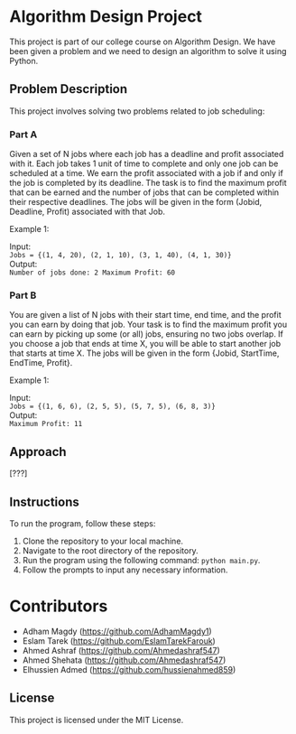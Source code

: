 # Algorithm Design Project
This project is part of our college course on Algorithm Design. We have been given a problem and we need to design an algorithm to solve it using Python.
## Problem Description
This project involves solving two problems related to job scheduling:
### Part A
Given a set of N jobs where each job has a deadline and profit associated with it. Each job takes 1 unit of time to complete and only one job can be scheduled at a time. We earn the profit associated with a job if and only if the job is completed by its deadline. The task is to find the maximum profit that can be earned and the number of jobs that can be completed within their respective deadlines. The jobs will be given in the form (Jobid, Deadline, Profit) associated with that Job.

Example 1:

 Input:  
` Jobs = {(1, 4, 20), (2, 1, 10), (3, 1, 40), (4, 1, 30)} `  
 Output:  
` Number of jobs done: 2
Maximum Profit: 60 `  

### Part B
You are given a list of N jobs with their start time, end time, and the profit you can earn by doing that job. Your task is to find the maximum profit you can earn by picking up some (or all) jobs, ensuring no two jobs overlap. If you choose a job that ends at time X, you will be able to start another job that starts at time X. The jobs will be given in the form {Jobid, StartTime, EndTime, Profit}.

Example 1:

 Input:  
` Jobs = {(1, 6, 6), (2, 5, 5), (5, 7, 5), (6, 8, 3)} `  
 Output:  
` Maximum Profit: 11 `  

## Approach
[???]
## Instructions
To run the program, follow these steps:

1. Clone the repository to your local machine.
2. Navigate to the root directory of the repository.
3. Run the program using the following command: `python main.py`.
4. Follow the prompts to input any necessary information.

# Contributors
- Adham Magdy          (https://github.com/AdhamMagdy1)
- Eslam Tarek          (https://github.com/EslamTarekFarouk)
- Ahmed Ashraf         (https://github.com/Ahmedashraf547)
- Ahmed Shehata        (https://github.com/Ahmedashraf547)
- Elhussien Admed      (https://github.com/hussienahmed859)

## License
 This project is licensed under the MIT License.
